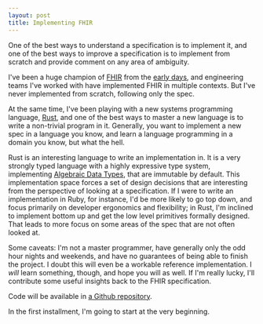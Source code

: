 ```yaml
---
layout: post
title: Implementing FHIR
---
```


One of the best ways to understand a specification is to implement it, and one of the best ways to improve a specification is to implement from scratch and provide comment on any area of ambiguity.

I've been a huge champion of [FHIR](https://hl7-fhir.github.io) from the [early days](https://twitter.com/amalec/status/201750234861285376), and engineering teams I've worked with have implemented FHIR in multiple contexts. But I've never implemented from scratch, following only the spec.

At the same time, I've been playing with a new systems programming language, [Rust](http://www.rust-lang.org), and one of the best ways to master a new language is to write a non-trivial program in it. Generally, you want to implement a new spec in a language you know, and learn a language programming in a domain you know, but what the hell.

Rust is an interesting language to write an implementation in. It is a very strongly typed language with a highly expressive type system, implementing [Algebraic Data Types](http://en.wikipedia.org/wiki/Algebraic_data_type), that are immutable by default. This implementation space forces a set of design decisions that are interesting from the perspective of looking at a specification. If I were to write an implementation in Ruby, for instance, I'd be more likely to go top down, and focus primarily on developer ergonomics and flexibility; in Rust, I'm inclined to implement bottom up and get the low level primitives formally designed. That leads to more focus on some areas of the spec that are not often looked at.

Some caveats: I'm not a master programmer, have generally only the odd hour nights and weekends, and have no guarantees of being able to finish the project. I doubt this will even be a workable reference implementation. I *will* learn something, though, and hope you will as well. If I'm really lucky, I'll contribute some useful insights back to the FHIR specification.

Code will be available in [a Github repository](https://github.com/arienmalec/fhir-rust).

In the first installment, I'm going to start at the very beginning.